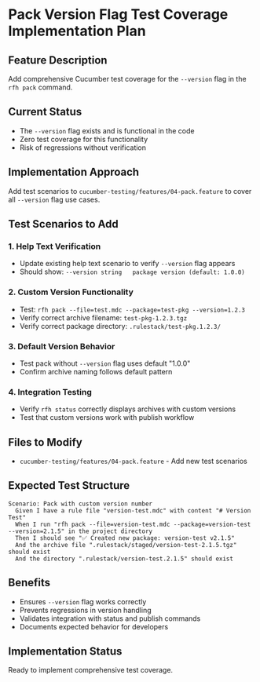 # Pack Version Flag Test Coverage Implementation Plan

## Feature Description
Add comprehensive Cucumber test coverage for the `--version` flag in the `rfh pack` command.

## Current Status
- The `--version` flag exists and is functional in the code
- Zero test coverage for this functionality
- Risk of regressions without verification

## Implementation Approach
Add test scenarios to `cucumber-testing/features/04-pack.feature` to cover all `--version` flag use cases.

## Test Scenarios to Add

### 1. Help Text Verification
- Update existing help text scenario to verify `--version` flag appears
- Should show: `--version string   package version (default: 1.0.0)`

### 2. Custom Version Functionality  
- Test: `rfh pack --file=test.mdc --package=test-pkg --version=1.2.3`
- Verify correct archive filename: `test-pkg-1.2.3.tgz`
- Verify correct package directory: `.rulestack/test-pkg.1.2.3/`

### 3. Default Version Behavior
- Test pack without `--version` flag uses default "1.0.0"
- Confirm archive naming follows default pattern

### 4. Integration Testing
- Verify `rfh status` correctly displays archives with custom versions
- Test that custom versions work with publish workflow

## Files to Modify
- `cucumber-testing/features/04-pack.feature` - Add new test scenarios

## Expected Test Structure
```gherkin
Scenario: Pack with custom version number
  Given I have a rule file "version-test.mdc" with content "# Version Test"
  When I run "rfh pack --file=version-test.mdc --package=version-test --version=2.1.5" in the project directory
  Then I should see "✅ Created new package: version-test v2.1.5"
  And the archive file ".rulestack/staged/version-test-2.1.5.tgz" should exist
  And the directory ".rulestack/version-test.2.1.5" should exist
```

## Benefits
- Ensures `--version` flag works correctly
- Prevents regressions in version handling
- Validates integration with status and publish commands
- Documents expected behavior for developers

## Implementation Status
Ready to implement comprehensive test coverage.